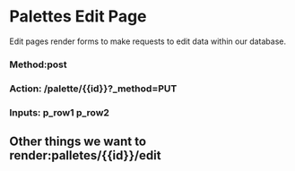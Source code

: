 # Palettes Edit Page

Edit pages render forms to make requests to edit data within our database.

### Method:post
### Action: /palette/{{id}}?_method=PUT
### Inputs: p_row1 p_row2

## Other things we want to render:palletes/{{id}}/edit